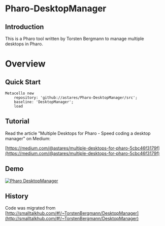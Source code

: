 # Pharo-DesktopManager

## Introduction 

This is a Pharo tool written by Torsten Bergmann to manage multiple desktops in Pharo.

# Overview
## Quick Start

```Smalltalk
Metacello new 
	repository: 'github://astares/Pharo-DesktopManager/src';
	baseline: 'DesktopManager';
	load 	
```

## Tutorial

Read the article "Multiple Desktops for Pharo - Speed coding a desktop manager" on Medium:

[https://medium.com/@astares/multiple-desktops-for-pharo-5cbc46f3179f](https://medium.com/@astares/multiple-desktops-for-pharo-5cbc46f3179f)

## Demo
[![Pharo DesktopManager](https://img.youtube.com/vi/zpLY7uQnPsg/0.jpg)](https://www.youtube.com/watch?v=zpLY7uQnPsg)

## History
Code was migrated from [http://smalltalkhub.com/#!/~TorstenBergmann/DesktopManager](http://smalltalkhub.com/#!/~TorstenBergmann/DesktopManager)
